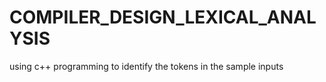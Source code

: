 # COMPILER_DESIGN_LEXICAL_ANALYSIS
using c++ programming to identify the tokens in the sample inputs
